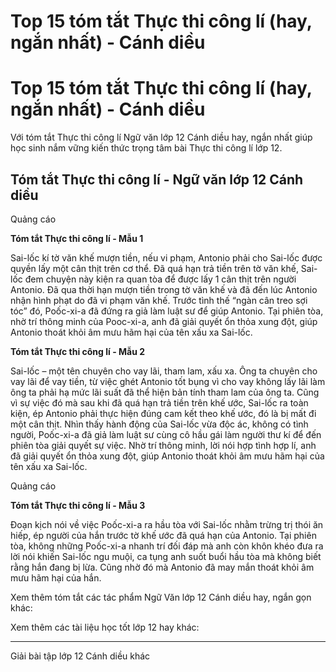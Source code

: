 # Top 15 tóm tắt Thực thi công lí (hay, ngắn nhất) - Cánh diều

# Top 15 tóm tắt Thực thi công lí (hay, ngắn nhất) - Cánh diều

Với tóm tắt Thực thi công lí Ngữ văn lớp 12 Cánh diều hay, ngắn nhất giúp học sinh nắm vững kiến thức trọng tâm bài Thực thi công lí lớp 12.

## Tóm tắt Thực thi công lí - Ngữ văn lớp 12 Cánh diều

Quảng cáo

**Tóm tắt Thực thi công lí - Mẫu 1**

Sai-lốc kí tờ văn khế mượn tiền, nếu vi phạm, Antonio phải cho Sai-lốc được quyền lấy một cân thịt trên cơ thể. Đã quá hạn trả tiền trên tờ văn khế, Sai-lốc đem chuyện này kiện ra quan tòa để được lấy 1 cân thịt trên người Antonio. Đã qua thời hạn mượn tiền trong tờ văn khế và đã đến lúc Antonio nhận hình phạt do đã vi phạm văn khế. Trước tình thế “ngàn cân treo sợi tóc” đó, Poốc-xi-a đã đứng ra giả làm luật sư để giúp Antonio. Tại phiên tòa, nhờ trí thông minh của Pooc-xi-a, anh đã giải quyết ổn thỏa xung đột, giúp Antonio thoát khỏi âm mưu hãm hại của tên xấu xa Sai-lốc.

**Tóm tắt Thực thi công lí - Mẫu 2**

Sai-lốc – một tên chuyên cho vay lãi, tham lam, xấu xa. Ông ta chuyên cho vay lãi để vay tiền, từ việc ghét Antonio tốt bụng vì cho vay không lấy lãi làm ông ta phải hạ mức lãi suất đã thể hiện bản tính tham lam của ông ta. Cũng vì sự việc đó mà sau khi đã quá hạn trả tiền trên khế ước, Sai-lốc ra toàn kiện, ép Antonio phải thực hiện đúng cam kết theo khế ước, đó là bị mất đi một cân thịt. Nhìn thấy hành động của Sai-lốc vừa độc ác, không có tình người, Poốc-xi-a đã giả làm luật sư cùng cô hầu gái làm người thư kí để đến phiên tòa giải quyết sự việc. Nhờ trí thông minh, lời nói hợp tình hợp lí, anh đã giải quyết ổn thỏa xung đột, giúp Antonio thoát khỏi âm mưu hãm hại của tên xấu xa Sai-lốc.

Quảng cáo

**Tóm tắt Thực thi công lí - Mẫu 3**

Đoạn kịch nói về việc Poốc-xi-a ra hầu tòa với Sai-lốc nhằm trừng trị thói ăn hiếp, ép người của hắn trước tờ khế ước đã quá hạn của Antonio. Tại phiên tòa, không những Poốc-xi-a nhanh trí đối đáp mà anh còn khôn khéo đưa ra lời nói khiến Sai-lốc ngu muội, ca tụng anh suốt buổi hầu tòa mà không biết rằng hắn đang bị lừa. Cũng nhờ đó mà Antonio đã may mắn thoát khỏi âm mưu hãm hại của hắn.

Xem thêm tóm tắt các tác phẩm Ngữ Văn lớp 12 Cánh diều hay, ngắn gọn khác:

Xem thêm các tài liệu học tốt lớp 12 hay khác:

* * *

Giải bài tập lớp 12 Cánh diều khác
